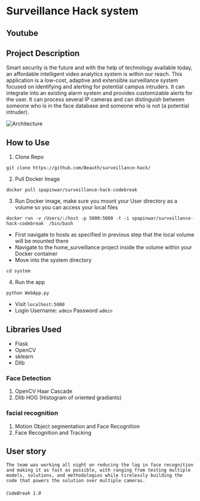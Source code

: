 
Surveillance Hack system
===

## Youtube 



## Project Description

Smart security is the future and with the help of technology available today, an affordable intelligent video analytics system is within our reach. This application is a low-cost, adaptive and extensible surveillance system focused on identifying and alerting for potential campus intruders. It can integrate into an existing alarm system and provides customizable alerts for the user. It can process several IP cameras and can distinguish between someone who is in the face database and someone who is not (a potential intruder).

![Architecture](https://raw.githubusercontent.com/Beauth/clynica/master/docs/static/clynica_logo.png)

## How to Use

1) Clone Repo

```
git clone https://github.com/Beauth/surveillance-hack/
```

2) Pull Docker Image

```
docker pull spapinwar/surveillance-hack-codebreak
```

3) Run Docker image, make sure you mount your User directory as a volume so you can access your local files

```
docker run -v /Users/:/host -p 5000:5000 -t -i spapinwar/surveillance-hack-codebreak  /bin/bash
```

- First navigate to hosts as specified in previous step that the local volume will be mounted there
- Navigate to the home_surveillance project inside the volume within your Docker container
- Move into the system directory

```
cd system
```
4) Run the app
```
python WebApp.py
```
- Visit ```localhost:5000 ```
- Login Username: ```admin``` Password ```admin```


## Libraries Used
- Flask
- OpenCV
- sklearn
- Dlib

### Face Detection
 1. OpenCV Haar Cascade
 2. Dlib HOG (Histogram of oriented gradiants)
 
### facial recognition
1. Motion Object segmentation and Face Recognition
2. Face Recognition and Tracking



User story
---
```
The team was working all night on reducing the lag in face recognition and making it as fast as possible, with ranging from testing multiple models, solutions, and methodologies while tirelessly building the code that powers the solution over multiple cameras.
```

######  `CodeBreak 1.0`
